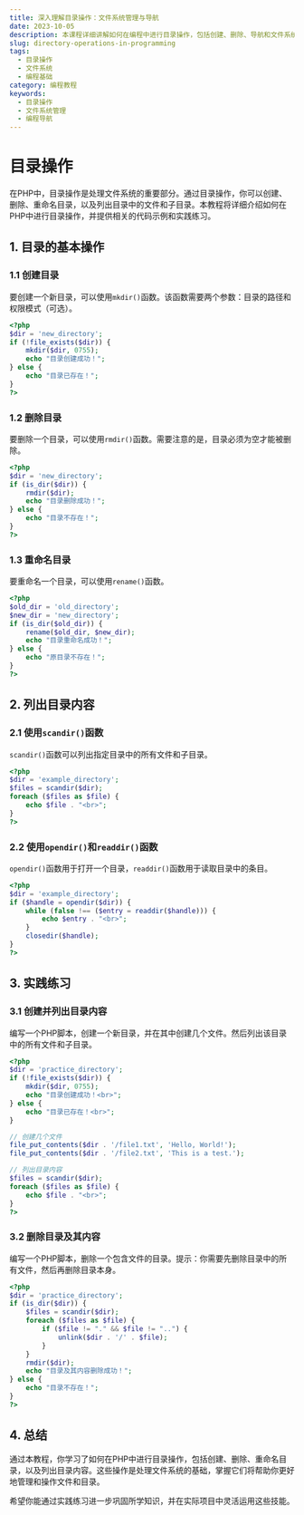 ```yaml
---
title: 深入理解目录操作：文件系统管理与导航
date: 2023-10-05
description: 本课程详细讲解如何在编程中进行目录操作，包括创建、删除、导航和文件系统管理，适用于初学者和中级开发者。
slug: directory-operations-in-programming
tags:
  - 目录操作
  - 文件系统
  - 编程基础
category: 编程教程
keywords:
  - 目录操作
  - 文件系统管理
  - 编程导航
---
```


# 目录操作

在PHP中，目录操作是处理文件系统的重要部分。通过目录操作，你可以创建、删除、重命名目录，以及列出目录中的文件和子目录。本教程将详细介绍如何在PHP中进行目录操作，并提供相关的代码示例和实践练习。

## 1. 目录的基本操作

### 1.1 创建目录

要创建一个新目录，可以使用`mkdir()`函数。该函数需要两个参数：目录的路径和权限模式（可选）。

```php
<?php
$dir = 'new_directory';
if (!file_exists($dir)) {
    mkdir($dir, 0755);
    echo "目录创建成功！";
} else {
    echo "目录已存在！";
}
?>
```

### 1.2 删除目录

要删除一个目录，可以使用`rmdir()`函数。需要注意的是，目录必须为空才能被删除。

```php
<?php
$dir = 'new_directory';
if (is_dir($dir)) {
    rmdir($dir);
    echo "目录删除成功！";
} else {
    echo "目录不存在！";
}
?>
```

### 1.3 重命名目录

要重命名一个目录，可以使用`rename()`函数。

```php
<?php
$old_dir = 'old_directory';
$new_dir = 'new_directory';
if (is_dir($old_dir)) {
    rename($old_dir, $new_dir);
    echo "目录重命名成功！";
} else {
    echo "原目录不存在！";
}
?>
```

## 2. 列出目录内容

### 2.1 使用`scandir()`函数

`scandir()`函数可以列出指定目录中的所有文件和子目录。

```php
<?php
$dir = 'example_directory';
$files = scandir($dir);
foreach ($files as $file) {
    echo $file . "<br>";
}
?>
```

### 2.2 使用`opendir()`和`readdir()`函数

`opendir()`函数用于打开一个目录，`readdir()`函数用于读取目录中的条目。

```php
<?php
$dir = 'example_directory';
if ($handle = opendir($dir)) {
    while (false !== ($entry = readdir($handle))) {
        echo $entry . "<br>";
    }
    closedir($handle);
}
?>
```

## 3. 实践练习

### 3.1 创建并列出目录内容

编写一个PHP脚本，创建一个新目录，并在其中创建几个文件。然后列出该目录中的所有文件和子目录。

```php
<?php
$dir = 'practice_directory';
if (!file_exists($dir)) {
    mkdir($dir, 0755);
    echo "目录创建成功！<br>";
} else {
    echo "目录已存在！<br>";
}

// 创建几个文件
file_put_contents($dir . '/file1.txt', 'Hello, World!');
file_put_contents($dir . '/file2.txt', 'This is a test.');

// 列出目录内容
$files = scandir($dir);
foreach ($files as $file) {
    echo $file . "<br>";
}
?>
```

### 3.2 删除目录及其内容

编写一个PHP脚本，删除一个包含文件的目录。提示：你需要先删除目录中的所有文件，然后再删除目录本身。

```php
<?php
$dir = 'practice_directory';
if (is_dir($dir)) {
    $files = scandir($dir);
    foreach ($files as $file) {
        if ($file != "." && $file != "..") {
            unlink($dir . '/' . $file);
        }
    }
    rmdir($dir);
    echo "目录及其内容删除成功！";
} else {
    echo "目录不存在！";
}
?>
```

## 4. 总结

通过本教程，你学习了如何在PHP中进行目录操作，包括创建、删除、重命名目录，以及列出目录内容。这些操作是处理文件系统的基础，掌握它们将帮助你更好地管理和操作文件和目录。

希望你能通过实践练习进一步巩固所学知识，并在实际项目中灵活运用这些技能。